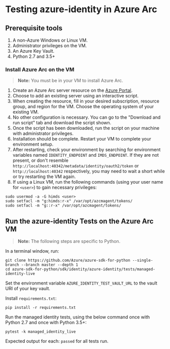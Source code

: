 # Testing azure-identity in Azure Arc

## Prerequisite tools

1. A non-Azure Windows or Linux VM.
2. Administrator privileges on the VM.
3. An Azure Key Vault.
4. Python 2.7 and 3.5+

### Install Azure Arc on the VM

> **Note:** You must be in your VM to install Azure Arc.

1. Create an Azure Arc server resource on the [Azure Portal](https://portal.azure.com).
2. Choose to add an existing server using an interactive script.
3. When creating the resource, fill in your desired subscription, resource group, and region for the VM. Choose the 
operating system of your existing VM.
4. No other configuration is necessary. You can go to the "Download and run script" tab and download the script shown.
5. Once the script has been downloaded, run the script on your machine with administrator privileges.
6. Installation should be complete. Restart your VM to complete your environment setup.
7. After restarting, check your environment by searching for environment variables named `IDENTITY_ENDPOINT` and 
`IMDS_ENDPOINT`. If they are not present, or don't resemble `http://localhost:40342/metadata/identity/oauth2/token` or 
`http://localhost:40342` respectively, you may need to wait a short while or try restarting the VM again.
8. If using a Linux VM, run the following commands (using your user name for `<user>`) to gain necessary privileges:
```
sudo usermod -a -G himds <user>
sudo setfacl -m "g:himds:r-x" /var/opt/azcmagent/tokens/
sudo setfacl -m "g::r-x" /var/opt/azcmagent/tokens/
```

## Run the azure-identity Tests on the Azure Arc VM

> **Note:** The following steps are specific to Python.

In a terminal window, run:
```
git clone https://github.com/Azure/azure-sdk-for-python --single-branch --branch master --depth 1
cd azure-sdk-for-python/sdk/identity/azure-identity/tests/managed-identity-live
```
Set the environment variable `AZURE_IDENTITY_TEST_VAULT_URL` to the vault URI of your key vault.

Install `requirements.txt`:
```
pip install -r requirements.txt
```
Run the managed identity tests, using the below command once with Python 2.7 and once with Python 3.5+:
```
pytest -k managed_identity_live
```
Expected output for each: `passed` for all tests run.
